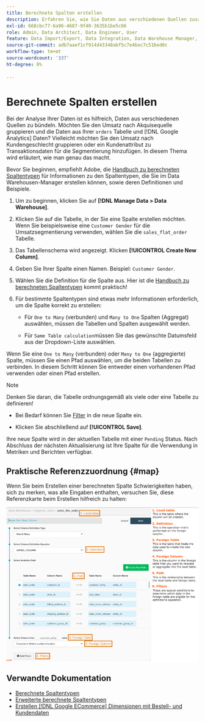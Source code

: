 ```yaml
---
title: Berechnete Spalten erstellen
description: Erfahren Sie, wie Sie Daten aus verschiedenen Quellen zusammenführen.
exl-id: 668cbc77-6a96-4687-9f40-3635b1be5c66
role: Admin, Data Architect, Data Engineer, User
feature: Data Import/Export, Data Integration, Data Warehouse Manager, Commerce Tables
source-git-commit: adb7aaef1cf914d43348abf5c7e4bec7c51bed0c
workflow-type: tm+mt
source-wordcount: '337'
ht-degree: 0%

---
```


# Berechnete Spalten erstellen

Bei der Analyse Ihrer Daten ist es hilfreich, Daten aus verschiedenen Quellen zu bündeln. Möchten Sie den Umsatz nach Akquisequelle gruppieren und die Daten aus Ihrer `orders` Tabelle und [!DNL Google Analytics] Daten? Vielleicht möchten Sie den Umsatz nach Kundengeschlecht gruppieren oder ein Kundenattribut zu Transaktionsdaten für die Segmentierung hinzufügen. In diesem Thema wird erläutert, wie man genau das macht.

Bevor Sie beginnen, empfiehlt Adobe, die [Handbuch zu berechneten Spaltentypen](../../data-analyst/data-warehouse-mgr/calc-column-types.md) für Informationen zu den Spaltentypen, die Sie im Data Warehousen-Manager erstellen können, sowie deren Definitionen und Beispiele.

1. Um zu beginnen, klicken Sie auf **[!DNL Manage Data > Data Warehouse]**.

1. Klicken Sie auf die Tabelle, in der Sie eine Spalte erstellen möchten. Wenn Sie beispielsweise eine `Customer Gender` für die Umsatzsegmentierung verwenden, wählen Sie die `sales_flat_order` Tabelle.

1. Das Tabellenschema wird angezeigt. Klicken **[!UICONTROL Create New Column]**.

1. Geben Sie Ihrer Spalte einen Namen. Beispiel: `Customer Gender`.

1. Wählen Sie die Definition für die Spalte aus. Hier ist die [Handbuch zu berechneten Spaltentypen](../data-warehouse-mgr/calc-column-types.md) kommt praktisch!

1. Für bestimmte Spaltentypen sind etwas mehr Informationen erforderlich, um die Spalte korrekt zu erstellen:

   * Für `One to Many` (verbunden) und `Many to One` Spalten (Aggregat) auswählen, müssen die Tabellen und Spalten ausgewählt werden.

   * Für `Same Table calculation`müssen Sie das gewünschte Datumsfeld aus der Dropdown-Liste auswählen.

Wenn Sie eine `One to Many` (verbunden) oder `Many to One` (aggregierte) Spalte, müssen Sie einen Pfad auswählen, um die beiden Tabellen zu verbinden. In diesem Schritt können Sie entweder einen vorhandenen Pfad verwenden oder einen Pfad erstellen.

>[!NOTE]
>
>Denken Sie daran, die Tabelle ordnungsgemäß als viele oder eine Tabelle zu definieren!

* Bei Bedarf können Sie [Filter](../../data-user/reports/ess-manage-data-filters.md) in die neue Spalte ein.

* Klicken Sie abschließend auf **[!UICONTROL Save]**.

Ihre neue Spalte wird in der aktuellen Tabelle mit einer `Pending` Status. Nach Abschluss der nächsten Aktualisierung ist Ihre Spalte für die Verwendung in Metriken und Berichten verfügbar.

## Praktische Referenzzuordnung {#map}

Wenn Sie beim Erstellen einer berechneten Spalte Schwierigkeiten haben, sich zu merken, was alle Eingaben enthalten, versuchen Sie, diese Referenzkarte beim Erstellen hilfreich zu halten:

![](../../assets/Calculated_Columns_Example.png)

## Verwandte Dokumentation

* [Berechnete Spaltentypen](../data-warehouse-mgr/calc-column-types.md)
* [Erweiterte berechnete Spaltentypen](../data-warehouse-mgr/adv-calc-columns.md)
* [Erstellen [!DNL Google ECommerce] Dimensionen mit Bestell- und Kundendaten](../data-warehouse-mgr/bldg-google-ecomm-dim.md)
